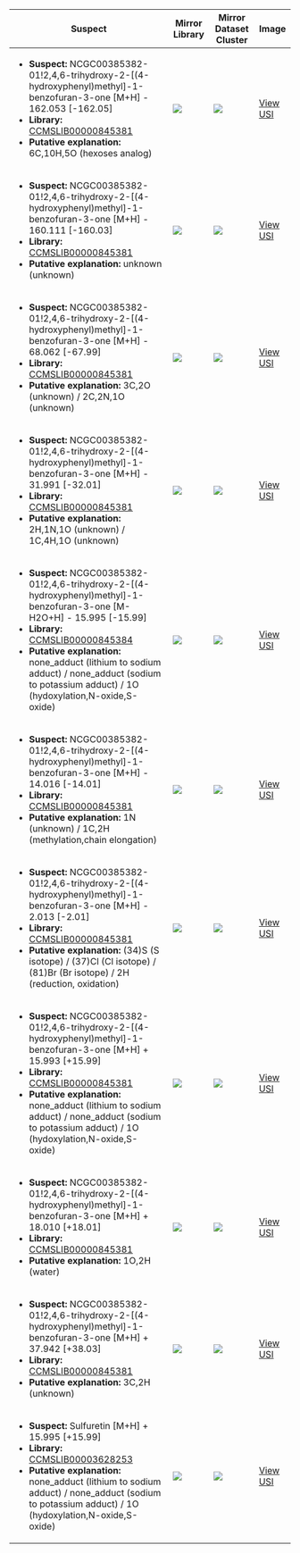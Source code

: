 | Suspect | Mirror Library | Mirror Dataset Cluster | Image |
| --- | --- | --- | --- |
| <ul><li><b>Suspect:</b> NCGC00385382-01!2,4,6-trihydroxy-2-[(4-hydroxyphenyl)methyl]-1-benzofuran-3-one [M+H] - 162.053 [-162.05]</li><li><b>Library:</b> [CCMSLIB00000845381](https://gnps.ucsd.edu/ProteoSAFe/gnpslibraryspectrum.jsp?SpectrumID=CCMSLIB00000845381)</li><li><b>Putative explanation:</b> 6C,10H,5O (hexoses analog)</li></ul> | ![](https://metabolomics-usi.ucsd.edu/svg/mirror?usi1=mzspec:MSV000081748:G75588_5x_10ul_BA9_01_19874.mzML:scan:692&usi2=mzspec:GNPSLIBRARY:CCMSLIB00000845381&mz_min=50&mz_max=500) | ![](https://metabolomics-usi.ucsd.edu/svg/mirror?usi1=mzspec:MSV000081748:G75588_5x_10ul_BA9_01_19874.mzML:scan:692&usi2=mzspec:MSV000084314:MSV000081748.mgf:scan:602&mz_min=50&mz_max=500) | [View USI](https://metabolomics-usi.ucsd.edu/svg/?usi=mzspec:MSV000081748:G75588_5x_10ul_BA9_01_19874.mzML:scan:692&mz_min=50&mz_max=500)| 
| <ul><li><b>Suspect:</b> NCGC00385382-01!2,4,6-trihydroxy-2-[(4-hydroxyphenyl)methyl]-1-benzofuran-3-one [M+H] - 160.111 [-160.03]</li><li><b>Library:</b> [CCMSLIB00000845381](https://gnps.ucsd.edu/ProteoSAFe/gnpslibraryspectrum.jsp?SpectrumID=CCMSLIB00000845381)</li><li><b>Putative explanation:</b> unknown (unknown)</li></ul> | ![](https://metabolomics-usi.ucsd.edu/svg/mirror?usi1=mzspec:MSV000080554:G2_GG2_01_8186.mzML:scan:418&usi2=mzspec:GNPSLIBRARY:CCMSLIB00000845381&mz_min=50&mz_max=500) | ![](https://metabolomics-usi.ucsd.edu/svg/mirror?usi1=mzspec:MSV000080554:G2_GG2_01_8186.mzML:scan:418&usi2=mzspec:MSV000084314:MSV000080554.mgf:scan:40224&mz_min=50&mz_max=500) | [View USI](https://metabolomics-usi.ucsd.edu/svg/?usi=mzspec:MSV000080554:G2_GG2_01_8186.mzML:scan:418&mz_min=50&mz_max=500)| 
| <ul><li><b>Suspect:</b> NCGC00385382-01!2,4,6-trihydroxy-2-[(4-hydroxyphenyl)methyl]-1-benzofuran-3-one [M+H] -  68.062 [-67.99]</li><li><b>Library:</b> [CCMSLIB00000845381](https://gnps.ucsd.edu/ProteoSAFe/gnpslibraryspectrum.jsp?SpectrumID=CCMSLIB00000845381)</li><li><b>Putative explanation:</b> 3C,2O (unknown) / 2C,2N,1O (unknown)</li></ul> | ![](https://metabolomics-usi.ucsd.edu/svg/mirror?usi1=mzspec:MSV000080492:A7_RA7_01_2738.mzML:scan:389&usi2=mzspec:GNPSLIBRARY:CCMSLIB00000845381&mz_min=50&mz_max=500) | ![](https://metabolomics-usi.ucsd.edu/svg/mirror?usi1=mzspec:MSV000080492:A7_RA7_01_2738.mzML:scan:389&usi2=mzspec:MSV000084314:MSV000080492.mgf:scan:82626&mz_min=50&mz_max=500) | [View USI](https://metabolomics-usi.ucsd.edu/svg/?usi=mzspec:MSV000080492:A7_RA7_01_2738.mzML:scan:389&mz_min=50&mz_max=500)| 
| <ul><li><b>Suspect:</b> NCGC00385382-01!2,4,6-trihydroxy-2-[(4-hydroxyphenyl)methyl]-1-benzofuran-3-one [M+H] -  31.991 [-32.01]</li><li><b>Library:</b> [CCMSLIB00000845381](https://gnps.ucsd.edu/ProteoSAFe/gnpslibraryspectrum.jsp?SpectrumID=CCMSLIB00000845381)</li><li><b>Putative explanation:</b> 2H,1N,1O (unknown) / 1C,4H,1O (unknown)</li></ul> | ![](https://metabolomics-usi.ucsd.edu/svg/mirror?usi1=mzspec:MSV000082074:G75258_1x_10ul_RC10_01_18536.mzML:scan:772&usi2=mzspec:GNPSLIBRARY:CCMSLIB00000845381&mz_min=50&mz_max=500) | ![](https://metabolomics-usi.ucsd.edu/svg/mirror?usi1=mzspec:MSV000082074:G75258_1x_10ul_RC10_01_18536.mzML:scan:772&usi2=mzspec:MSV000084314:MSV000082074.mgf:scan:15598&mz_min=50&mz_max=500) | [View USI](https://metabolomics-usi.ucsd.edu/svg/?usi=mzspec:MSV000082074:G75258_1x_10ul_RC10_01_18536.mzML:scan:772&mz_min=50&mz_max=500)| 
| <ul><li><b>Suspect:</b> NCGC00385382-01!2,4,6-trihydroxy-2-[(4-hydroxyphenyl)methyl]-1-benzofuran-3-one [M-H2O+H] -  15.995 [-15.99]</li><li><b>Library:</b> [CCMSLIB00000845384](https://gnps.ucsd.edu/ProteoSAFe/gnpslibraryspectrum.jsp?SpectrumID=CCMSLIB00000845384)</li><li><b>Putative explanation:</b> none_adduct (lithium to sodium adduct) / none_adduct (sodium to potassium adduct) / 1O (hydoxylation,N-oxide,S-oxide)</li></ul> | ![](https://metabolomics-usi.ucsd.edu/svg/mirror?usi1=mzspec:MSV000083010:G79289_1x_RB7_01_20256.mzML:scan:959&usi2=mzspec:GNPSLIBRARY:CCMSLIB00000845384&mz_min=50&mz_max=500) | ![](https://metabolomics-usi.ucsd.edu/svg/mirror?usi1=mzspec:MSV000083010:G79289_1x_RB7_01_20256.mzML:scan:959&usi2=mzspec:MSV000084314:MSV000083010.mgf:scan:6934&mz_min=50&mz_max=500) | [View USI](https://metabolomics-usi.ucsd.edu/svg/?usi=mzspec:MSV000083010:G79289_1x_RB7_01_20256.mzML:scan:959&mz_min=50&mz_max=500)| 
| <ul><li><b>Suspect:</b> NCGC00385382-01!2,4,6-trihydroxy-2-[(4-hydroxyphenyl)methyl]-1-benzofuran-3-one [M+H] -  14.016 [-14.01]</li><li><b>Library:</b> [CCMSLIB00000845381](https://gnps.ucsd.edu/ProteoSAFe/gnpslibraryspectrum.jsp?SpectrumID=CCMSLIB00000845381)</li><li><b>Putative explanation:</b> 1N (unknown) / 1C,2H (methylation,chain elongation)</li></ul> | ![](https://metabolomics-usi.ucsd.edu/svg/mirror?usi1=mzspec:MSV000082074:G83175_5x_RE4_01_21472.mzML:scan:1100&usi2=mzspec:GNPSLIBRARY:CCMSLIB00000845381&mz_min=50&mz_max=500) | ![](https://metabolomics-usi.ucsd.edu/svg/mirror?usi1=mzspec:MSV000082074:G83175_5x_RE4_01_21472.mzML:scan:1100&usi2=mzspec:MSV000084314:MSV000082074.mgf:scan:15598&mz_min=50&mz_max=500) | [View USI](https://metabolomics-usi.ucsd.edu/svg/?usi=mzspec:MSV000082074:G83175_5x_RE4_01_21472.mzML:scan:1100&mz_min=50&mz_max=500)| 
| <ul><li><b>Suspect:</b> NCGC00385382-01!2,4,6-trihydroxy-2-[(4-hydroxyphenyl)methyl]-1-benzofuran-3-one [M+H] -   2.013 [-2.01]</li><li><b>Library:</b> [CCMSLIB00000845381](https://gnps.ucsd.edu/ProteoSAFe/gnpslibraryspectrum.jsp?SpectrumID=CCMSLIB00000845381)</li><li><b>Putative explanation:</b> (34)S (S isotope) / (37)Cl (Cl isotope) / (81)Br (Br isotope) / 2H (reduction, oxidation)</li></ul> | ![](https://metabolomics-usi.ucsd.edu/svg/mirror?usi1=mzspec:MSV000082074:G73449_1x_BD5_01_17297.mzML:scan:715&usi2=mzspec:GNPSLIBRARY:CCMSLIB00000845381&mz_min=50&mz_max=500) | ![](https://metabolomics-usi.ucsd.edu/svg/mirror?usi1=mzspec:MSV000082074:G73449_1x_BD5_01_17297.mzML:scan:715&usi2=mzspec:MSV000084314:MSV000082074.mgf:scan:15598&mz_min=50&mz_max=500) | [View USI](https://metabolomics-usi.ucsd.edu/svg/?usi=mzspec:MSV000082074:G73449_1x_BD5_01_17297.mzML:scan:715&mz_min=50&mz_max=500)| 
| <ul><li><b>Suspect:</b> NCGC00385382-01!2,4,6-trihydroxy-2-[(4-hydroxyphenyl)methyl]-1-benzofuran-3-one [M+H] +  15.993 [+15.99]</li><li><b>Library:</b> [CCMSLIB00000845381](https://gnps.ucsd.edu/ProteoSAFe/gnpslibraryspectrum.jsp?SpectrumID=CCMSLIB00000845381)</li><li><b>Putative explanation:</b> none_adduct (lithium to sodium adduct) / none_adduct (sodium to potassium adduct) / 1O (hydoxylation,N-oxide,S-oxide)</li></ul> | ![](https://metabolomics-usi.ucsd.edu/svg/mirror?usi1=mzspec:MSV000082074:G79665_1x_10ul_BB11_01_20281.mzML:scan:1075&usi2=mzspec:GNPSLIBRARY:CCMSLIB00000845381&mz_min=50&mz_max=500) | ![](https://metabolomics-usi.ucsd.edu/svg/mirror?usi1=mzspec:MSV000082074:G79665_1x_10ul_BB11_01_20281.mzML:scan:1075&usi2=mzspec:MSV000084314:MSV000082074.mgf:scan:15598&mz_min=50&mz_max=500) | [View USI](https://metabolomics-usi.ucsd.edu/svg/?usi=mzspec:MSV000082074:G79665_1x_10ul_BB11_01_20281.mzML:scan:1075&mz_min=50&mz_max=500)| 
| <ul><li><b>Suspect:</b> NCGC00385382-01!2,4,6-trihydroxy-2-[(4-hydroxyphenyl)methyl]-1-benzofuran-3-one [M+H] +  18.010 [+18.01]</li><li><b>Library:</b> [CCMSLIB00000845381](https://gnps.ucsd.edu/ProteoSAFe/gnpslibraryspectrum.jsp?SpectrumID=CCMSLIB00000845381)</li><li><b>Putative explanation:</b> 1O,2H (water)</li></ul> | ![](https://metabolomics-usi.ucsd.edu/svg/mirror?usi1=mzspec:MSV000079243:C18p_MRR2_5ul_GE3_01_7536.mzXML:scan:1035&usi2=mzspec:GNPSLIBRARY:CCMSLIB00000845381&mz_min=50&mz_max=500) | ![](https://metabolomics-usi.ucsd.edu/svg/mirror?usi1=mzspec:MSV000079243:C18p_MRR2_5ul_GE3_01_7536.mzXML:scan:1035&usi2=mzspec:MSV000084314:MSV000079243.mgf:scan:67072&mz_min=50&mz_max=500) | [View USI](https://metabolomics-usi.ucsd.edu/svg/?usi=mzspec:MSV000079243:C18p_MRR2_5ul_GE3_01_7536.mzXML:scan:1035&mz_min=50&mz_max=500)| 
| <ul><li><b>Suspect:</b> NCGC00385382-01!2,4,6-trihydroxy-2-[(4-hydroxyphenyl)methyl]-1-benzofuran-3-one [M+H] +  37.942 [+38.03]</li><li><b>Library:</b> [CCMSLIB00000845381](https://gnps.ucsd.edu/ProteoSAFe/gnpslibraryspectrum.jsp?SpectrumID=CCMSLIB00000845381)</li><li><b>Putative explanation:</b> 3C,2H (unknown)</li></ul> | ![](https://metabolomics-usi.ucsd.edu/svg/mirror?usi1=mzspec:MSV000083010:G78870_5x_10ul_RG6_01_19555.mzML:scan:1256&usi2=mzspec:GNPSLIBRARY:CCMSLIB00000845381&mz_min=50&mz_max=500) | ![](https://metabolomics-usi.ucsd.edu/svg/mirror?usi1=mzspec:MSV000083010:G78870_5x_10ul_RG6_01_19555.mzML:scan:1256&usi2=mzspec:MSV000084314:MSV000083010.mgf:scan:15240&mz_min=50&mz_max=500) | [View USI](https://metabolomics-usi.ucsd.edu/svg/?usi=mzspec:MSV000083010:G78870_5x_10ul_RG6_01_19555.mzML:scan:1256&mz_min=50&mz_max=500)| 
| <ul><li><b>Suspect:</b> Sulfuretin [M+H] +  15.995 [+15.99]</li><li><b>Library:</b> [CCMSLIB00003628253](https://gnps.ucsd.edu/ProteoSAFe/gnpslibraryspectrum.jsp?SpectrumID=CCMSLIB00003628253)</li><li><b>Putative explanation:</b> none_adduct (lithium to sodium adduct) / none_adduct (sodium to potassium adduct) / 1O (hydoxylation,N-oxide,S-oxide)</li></ul> | ![](https://metabolomics-usi.ucsd.edu/svg/mirror?usi1=mzspec:MSV000083689:G85322_RD9_01_35129.mzML:scan:893&usi2=mzspec:GNPSLIBRARY:CCMSLIB00003628253&mz_min=50&mz_max=500) | ![](https://metabolomics-usi.ucsd.edu/svg/mirror?usi1=mzspec:MSV000083689:G85322_RD9_01_35129.mzML:scan:893&usi2=mzspec:MSV000084314:MSV000083689.mgf:scan:12241&mz_min=50&mz_max=500) | [View USI](https://metabolomics-usi.ucsd.edu/svg/?usi=mzspec:MSV000083689:G85322_RD9_01_35129.mzML:scan:893&mz_min=50&mz_max=500)| 